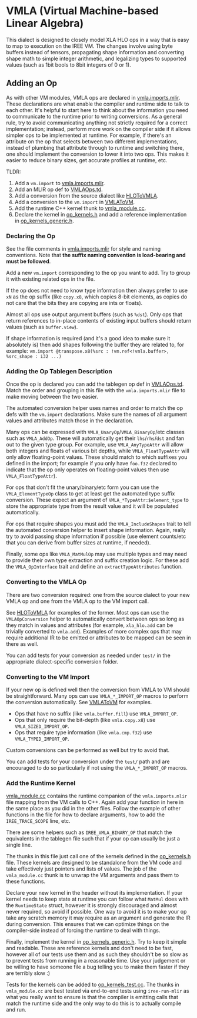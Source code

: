 # VMLA (Virtual Machine-based Linear Algebra)

This dialect is designed to closely model XLA HLO ops in a way that is easy to
map to execution on the IREE VM. The changes involve using byte buffers instead
of tensors, propagating shape information and converting shape math to simple
integer arithmetic, and legalizing types to supported values (such as 1bit bools
to 8bit integers of 0 or 1).

## Adding an Op

As with other VM modules, VMLA ops are declared in
[vmla.imports.mlir](/iree/compiler/Dialect/VMLA/vmla.imports.mlir). These
declarations are what enable the compiler and runtime side to talk to each
other. It's helpful to start here to think about the information you need to
communicate to the runtime prior to writing conversions. As a general rule, try
to avoid communicating anything not strictly required for a correct
implementation; instead, perform more work on the compiler side if it allows
simpler ops to be implemented at runtime. For example, if there's an attribute
on the op that selects between two different implementations, instead of
plumbing that attribute through to runtime and switching there, one should
implement the conversion to lower it into two ops. This makes it easier to
reduce binary sizes, get accurate profiles at runtime, etc.

TLDR:

1.  Add a `vm.import` to
    [vmla.imports.mlir](/iree/compiler/Dialect/VMLA/vmla.imports.mlir).
2.  Add an MLIR op def to
    [VMLAOps.td](/iree/compiler/Dialect/VMLA/IR/VMLAOps.td).
3.  Add a conversion from the source dialect like
    [HLOToVMLA](/iree/compiler/Dialect/VMLA/Conversion/HLOToVMLA/).
4.  Add a conversion to the `vm.import` in
    [VMLAToVM](/iree/compiler/Dialect/VMLA/Conversion/VMLAToVM/).
5.  Add the runtime C++ kernel thunk to
    [vmla_module.cc](/iree/hal/vmla/vmla_module.cc).
6.  Declare the kernel in [op_kernels.h](/iree/hal/vmla/op_kernels.h) and add a
    reference implementation in
    [op_kernels_generic.h](/iree/hal/vmla/op_kernels_generic.h).

### Declaring the Op

See the file comments in
[vmla.imports.mlir](/iree/compiler/Dialect/VMLA/vmla.imports.mlir) for style and
naming conventions. Note that **the suffix naming convention is load-bearing and
must be followed**.

Add a new `vm.import` corresponding to the op you want to add. Try to group it
with existing related ops in the file.

If the op does not need to know type information then always prefer to use `xN`
as the op suffix (like `copy.x8`, which copies 8-bit elements, as copies do not
care that the bits they are copying are ints or floats).

Almost all ops use output argument buffers (such as `%dst`). Only ops that
return references to in-place contents of existing input buffers should return
values (such as `buffer.view`).

If shape information is required (and it's a good idea to make sure it
absolutely is) then add shapes following the buffer they are related to, for
example: `vm.import @transpose.x8(%src : !vm.ref<!vmla.buffer>, %src_shape : i32
...)`

### Adding the Op Tablegen Description

Once the op is declared you can add the tablegen op def in
[VMLAOps.td](/iree/compiler/Dialect/VMLA/IR/VMLAOps.td). Match the order and
grouping in this file with the `vmla.imports.mlir` file to make moving between
the two easier.

The automated conversion helper uses names and order to match the op defs with
the `vm.import` declarations. Make sure the names of all argument values and
attributes match those in the declaration.

Many ops can be expressed with `VMLA_UnaryOp`/`VMLA_BinaryOp`/etc classes such
as `VMLA_AddOp`. These will automatically get their `lhs`/`rhs`/`dst` and fan
out to the given type group. For example, use `VMLA_AnyTypeAttr` will allow both
integers and floats of various bit depths, while `VMLA_FloatTypeAttr` will only
allow floating-point values. These should match to which suffixes you defined in
the import; for example if you only have `foo.f32` declared to indicate that the
op only operates on floating-point values then use `VMLA_FloatTypeAttr`).

For ops that don't fit the unary/binary/etc form you can use the
`VMLA_ElementTypeOp` class to get at least get the automated type suffix
conversion. These expect an argument of `VMLA_*TypeAttr:$element_type` to store
the appropriate type from the result value and it will be populated
automatically.

For ops that require shapes you must add the `VMLA_IncludeShapes` trait to tell
the automated conversion helper to insert shape information. Again, really try
to avoid passing shape information if possible (use element counts/etc that you
can derive from buffer sizes at runtime, if needed).

Finally, some ops like `VMLA_MatMulOp` may use multiple types and may need to
provide their own type extraction and suffix creation logic. For these add the
`VMLA_OpInterface` trait and define an `extractTypeAttributes` function.

### Converting to the VMLA Op

There are two conversion required: one from the source dialect to your new VMLA
op and one from the VMLA op to the VM import call.

See [HLOToVMLA](/iree/compiler/Dialect/VMLA/Conversion/HLOToVMLA/) for examples
of the former. Most ops can use the `VMLAOpConversion` helper to automatically
convert between ops so long as they match in values and attributes (for example,
`xla_hlo.add` can be trivially converted to `vmla.add`). Examples of more
complex ops that may require additional IR to be emitted or attributes to be
mapped can be seen in there as well.

You can add tests for your conversion as needed under `test/` in the appropriate
dialect-specific conversion folder.

### Converting to the VM Import

If your new op is defined well then the conversion from VMLA to VM should be
straightforward. Many ops can use `VMLA_*_IMPORT_OP` macros to perform the
conversion automatically. See
[VMLAToVM](/iree/compiler/Dialect/VMLA/Conversion/VMLAToVM/) for examples.

*   Ops that have no suffix (like `vmla.buffer.fill`) use `VMLA_IMPORT_OP`.
*   Ops that only require the bit-depth (like `vmla.copy.x8`) use
    `VMLA_SIZED_IMPORT_OP`.
*   Ops that require type information (like `vmla.cmp.f32`) use
    `VMLA_TYPED_IMPORT_OP`.

Custom conversions can be performed as well but try to avoid that.

You can add tests for your conversion under the `test/` path and are encouraged
to do so particularly if not using the `VMLA_*_IMPORT_OP` macros.

### Add the Runtime Kernel

[vmla_module.cc](/iree/hal/vmla/vmla_module.cc) contains the runtime companion
of the `vmla.imports.mlir` file mapping from the VM calls to C++. Again add your
function in here in the same place as you did in the other files. Follow the
example of other functions in the file for how to declare arguments, how to add
the `IREE_TRACE_SCOPE` line, etc.

There are some helpers such as `IREE_VMLA_BINARY_OP` that match the equivalents
in the tablegen file such that if your op can usually be just a single line.

The thunks in this file just call one of the kernels defined in the
[op_kernels.h](/iree/hal/vmla/op_kernels.h) file. These kernels are designed to
be standalone from the VM code and take effectively just pointers and lists of
values. The job of the `vmla_module.cc` thunk is to unwrap the VM arguments and
pass them to these functions.

Declare your new kernel in the header without its implementation. If your kernel
needs to keep state at runtime you can follow what `MatMul` does with the
`RuntimeState` struct, however it is strongly discouraged and almost never
required, so avoid if possible. One way to avoid it is to make your op take any
scratch memory it may require as an argument and generate the IR during
conversion. This ensures that we can optimize things on the compiler-side
instead of forcing the runtime to deal with things.

Finally, implement the kernel in
[op_kernels_generic.h](/iree/hal/vmla/op_kernels_generic.h). Try to keep it
simple and readable. These are reference kernels and don't need to be fast,
however all of our tests use them and as such they shouldn't be so slow as to
prevent tests from running in a reasonable time. Use your judgement or be
willing to have someone file a bug telling you to make them faster if they are
terribly slow :)

Tests for the kernels can be added to
[op_kernels_test.cc](/iree/hal/vmla/op_kernels_test.cc). The thunks in
`vmla_module.cc` are best tested via end-to-end tests using `iree-run-mlir` as
what you really want to ensure is that the compiler is emitting calls that match
the runtime side and the only way to do this is to actually compile and run.
